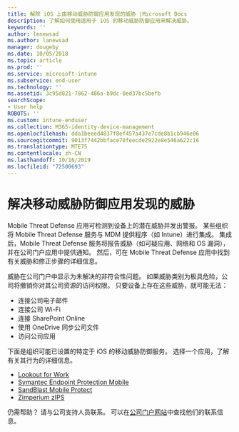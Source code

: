 ```yaml
---
title: 解除 iOS 上由移动威胁防御应用发现的威胁 |Microsoft Docs
description: 了解如何使用适用于 iOS 的移动威胁防御应用来解决威胁。
keywords: ''
author: lenewsad
ms.author: lanewsad
manager: dougeby
ms.date: 10/05/2018
ms.topic: article
ms.prod: ''
ms.service: microsoft-intune
ms.subservice: end-user
ms.technology: ''
ms.assetid: 3c95d821-7862-486a-b9dc-0ed37bc5befb
searchScope:
- User help
ROBOTS: ''
ms.custom: intune-enduser
ms.collection: M365-identity-device-management
ms.openlocfilehash: dda1beeed4837f8ef457a437e7cde8b1cb946e06
ms.sourcegitcommit: 9013f7442bbface78feecde2922e8e546a622c16
ms.translationtype: MTE75
ms.contentlocale: zh-CN
ms.lasthandoff: 10/16/2019
ms.locfileid: "72500693"
---
```

# <a name="resolve-a-threat-found-by-a-mobile-threat-defense-app"></a>解决移动威胁防御应用发现的威胁

Mobile Threat Defense 应用可检测到设备上的潜在威胁并发出警报。 某些组织将 Mobile Threat Defense 服务与 MDM 提供程序（如 Intune）进行集成。 集成后，Mobile Threat Defense 服务将报告威胁（如可疑应用、网络和 OS 漏洞），并在公司门户应用中提供通知。 然后，可在 Mobile Threat Defense 应用中找到有关威胁和修正步骤的详细信息。  

威胁在公司门户中显示为未解决的非符合性问题。 如果威胁类别为极具危险，公司将撤销你对其公司资源的访问权限。 只要设备上存在这些威胁，就可能无法：  

* 连接公司电子邮件
* 连接公司 Wi-Fi
* 连接 SharePoint Online
* 使用 OneDrive 同步公司文件
* 访问公司应用

下面是组织可能已设置的特定于 iOS 的移动威胁防御服务。 选择一个应用，了解有关其行为的详细信息。 


* [Lookout for Work](you-need-to-resolve-a-threat-found-by-lookout-for-work-ios.md)
* [Symantec Endpoint Protection Mobile](you-need-to-resolve-a-threat-found-by-skycure-ios.md)
* [SandBlast Mobile Protect](you-need-to-resolve-a-threat-found-by-checkpoint-ios.md)
* [Zimperium zIPS](you-need-to-resolve-a-threat-found-by-zips-ios.md)

仍需帮助？ 请与公司支持人员联系。 可以在[公司门户网站](https://go.microsoft.com/fwlink/?linkid=2010980)中查找他们的联系信息。  


